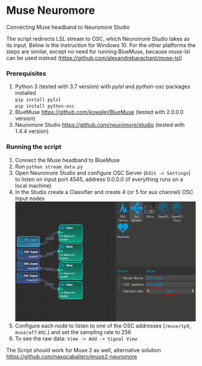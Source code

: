 # Muse Neuromore
Connecting Muse headband to Neuromore Studio

The script redirects LSL stream to OSC, which Neuromore Studio takes as its input. Below is the instruction for Windows 10. For the other platforms the steps are similar, except no need for running BlueMuse, because muse-lsl can be used instead (https://github.com/alexandrebarachant/muse-lsl)

### Prerequisites

1. Python 3 (tested with 3.7 version) with <i>pylsl</i> and <i>python-osc</i> packages installed</br>
    `pip install pylsl`</br>
    `pip install python-osc`</br>    
2. BlueMuse https://github.com/kowalej/BlueMuse (tested with 2.0.0.0 version)
3. Neuromore Studio https://github.com/neuromore/studio (tested with 1.4.4 version)

### Running the script

1. Connect the Muse headband to BlueMuse
1. Run  `python stream_data.py`
1. Open Neuromore Studio and configure OSC Server (`Edit -> Settings`) to listen on input port 4545, address 0.0.0.0 (if everything runs on a local machine)
1. In the Studio create a Classifier and create 4 (or 5 for aux channel) OSC Input nodes
![Screenshot](screenshot.png)
1. Configure each node to listen to one of the OSC addresses (`/muse/tp9`, `muse/af7` etc.) and set the sampling rate to 256
1. To see the raw data: `View -> Add -> Signal View`


The Script should work for Muse 2 as well, alternative solution https://github.com/naxocaballero/muse2-neuromore
